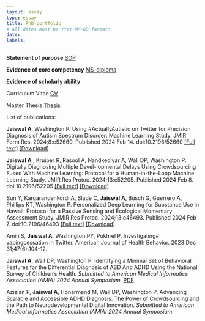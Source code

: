 ```yaml
---
layout: essay
type: essay
title: PhD portfolio
# All dates must be YYYY-MM-DD format!
date: 
labels:
---
```


**Statement of purpose**
<a href="https://jaiswal-aditi.github.io/PDF/PhD-SOP.pdf">SOP</a>

**Evidence of core competency** 
<a href="https://jaiswal-aditi.github.io/PDF/Aditi-MS-degree.pdf">MS-diploma</a>

**Evidence of scholarly ability**

Curriculum Vitae
<a href="https://jaiswal-aditi.github.io/PDF/Aditi_CV.pdf">CV</a>

Master Thesis
<a href="https://jaiswal-aditi.github.io/PDF/AditiJaiswal-thesis.pdf">Thesis</a>

List of publications:

**Jaiswal A**, Washington P. Using #ActuallyAutistic on Twitter for Precision Diagnosis of Autism Spectrum Disorder: Machine Learning Study. JMIR Form Res. 2024;8:e52660. Published 2024 Feb 14. doi:10.2196/52660 [[Full text]](https://formative.jmir.org/2024/1/e52660) [[Download]](https://formative.jmir.org/2024/1/e52660/PDF)

**Jaiswal A** , Kruiper R, Rasool A, Nandkeolyar A, Wall DP, Washington P. Digitally Diagnosing Multiple Devel- opmental Delays Using Crowdsourcing Fused With Machine Learning: Protocol for a Human-in-the-Loop Machine Learning Study. JMIR Res Protoc. 2024;13:e52205. Published 2024 Feb 8. doi:10.2196/52205 [[Full text]](https://www.researchprotocols.org/2024/1/e52205) [[Download]](https://www.researchprotocols.org/2024/1/e52205/PDF)

Sun Y, Kargarandehkordi A, Slade C, **Jaiswal A**, Busch G, Guerrero A, Phillips KT, Washington P. Personalized Deep Learning for Substance Use in Hawaii: Protocol for a Passive Sensing and Ecological Momentary Assessment Study. JMIR Res Protoc. 2024;13:e46493. Published 2024 Feb 7. doi:10.2196/46493 [[Full text]](https://www.researchprotocols.org/2024/1/e46493) [[Download]](https://www.researchprotocols.org/2024/1/e46493/PDF)

Amin S, **Jaiswal A**, Washington PY, Pokhrel P. Investigating# vapingcessation in Twitter. American Journal of Health Behavior. 2023 Dec 31;47(6):104-12.

**Jaiswal A**, Wall DP, Washington P. Identifying a Minimal Set of Behavioral Features for the Differential Diagnosis of ASD And ADHD Using the National Survey of Children’s Health. *Submitted to American Medical Informatics Association (AMIA) 2024 Annual Symposium.* <a href="https://jaiswal-aditi.github.io/PDF/Identifying_a_minimal_set_JAISWAL.pdf">PDF</a>

Azizian P, **Jaiswal A**, Honarmand M, Wall DP, Washington P. Advancing Scalable and Accessible ADHD Diagnosis: The Power of Crowdsourcing and the Path to Neurodevelopmental Digital Innovation. *Submitted to American Medical Informatics Association (AMIA) 2024 Annual Symposium.*


